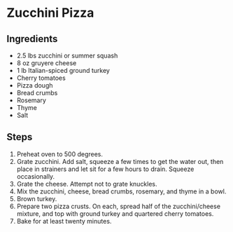 # Zucchini Pizza

## Ingredients
* 2.5 lbs zucchini or summer squash
* 8 oz gruyere cheese
* 1 lb Italian-spiced ground turkey
* Cherry tomatoes
* Pizza dough
* Bread crumbs
* Rosemary
* Thyme
* Salt

## Steps
1. Preheat oven to 500 degrees.
1. Grate zucchini. Add salt, squeeze a few times to get the water out, then place in strainers and let sit for a few hours to drain. Squeeze occasionally.
1. Grate the cheese. Attempt not to grate knuckles.
1. Mix the zucchini, cheese, bread crumbs, rosemary, and thyme in a bowl.
1. Brown turkey.
1. Prepare two pizza crusts. On each, spread half of the zucchini/cheese mixture, and top with ground turkey and quartered cherry tomatoes.
1. Bake for at least twenty minutes.

